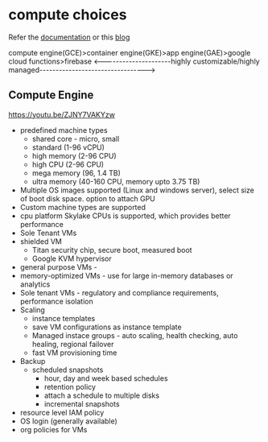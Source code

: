 # compute choices

Refer the [documentation](https://cloud.google.com/docs/choosing-a-compute-option) or this [blog](https://cloud.google.com/blog/products/gcp/choosing-the-right-compute-option-in-gcp-a-decision-tree)


compute engine(GCE)>container engine(GKE)>app engine(GAE)>google cloud functions>firebase
<---------------------highly customizable/highly managed--------------------------------->

## Compute Engine

https://youtu.be/ZJNY7VAKYzw

- predefined machine types
  - shared core - micro, small
  - standard (1-96 vCPU)
  - high memory (2-96 CPU)
  - high CPU (2-96 CPU)
  - mega memory (96, 1.4 TB)
  - ultra memory (40-160 CPU, memory upto 3.75 TB)
- Multiple OS images supported (Linux and windows server), select size of boot disk space. option to attach GPU
- Custom machine types are supported
- cpu platform Skylake CPUs is supported, which provides better performance
- Sole Tenant VMs
- shielded VM
  - Titan security chip, secure boot, measured boot
  - Google KVM hypervisor
- general purpose VMs - 
- memory-optimized VMs - use for large in-memory databases or analytics
- Sole tenant VMs - regulatory and compliance requirements, performance isolation
- Scaling
  - instance templates
  - save VM configurations as instance template
  - Managed instace groups - auto scaling, health checking, auto healing, regional failover
  - fast VM provisioning time
- Backup
  - scheduled snapshots
    - hour, day and week based schedules
    - retention policy
    - attach a schedule to multiple disks
    - incremental snapshots
 - resource level IAM policy
 - OS login (generally available)
 - org policies for VMs
